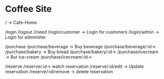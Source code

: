 # Coffee Site

/ -> Cafe-Home

/login
/logout //need
/login/customer -> Login for customers
/login/admin -> Login for administer

/purchase
/purchase/beverage -> Buy beverage
/purchase/beverage/:id->
/purchase/bakery -> Buy bread
/purchase/bakery/:id->
/purchase/icecream -> But ice-cream
/purchase/icecream/:id->

/reserve
/reserve/:id-> watch reservation
/reserve/:id/edit -> Update reservation
/reserve/:id/remove -> delete reservation
